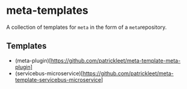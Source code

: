 # meta-templates

A collection of templates for `meta` in the form of a `meta`repository.

## Templates

* (meta-plugin)[https://github.com/patrickleet/meta-template-meta-plugin]
* (servicebus-microservice)[https://github.com/patrickleet/meta-template-servicebus-microservice]